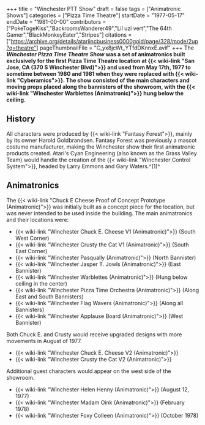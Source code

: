 +++
title = "Winchester PTT Show"
draft = false
tags = ["Animatronic Shows"]
categories = ["Pizza Time Theatre"]
startDate = "1977-05-17"
endDate = "1981-00-00"
contributors = ["PokeTogeKiss","BackroomsWanderer49","Lil uzi vert","The 64th Gamer","BlackMonkeyEater","Stripes"]
citations = ["https://archive.org/details/atariincbusiness0000gold/page/328/mode/2up?q=theatre"]
pageThumbnailFile = "C_yx8jcWt_YTfdDKnnxE.avif"
+++
The ***Winchester Pizza Time Theatre Show* was a set of animatronics built exclusively for the first Pizza Time Theatre location at {{< wiki-link "San Jose, CA (370 S Winchester Blvd)">}} and used from May 17th, 1977 to sometime between 1980 and 1981 when they were replaced with {{< wiki-link "Cyberamics">}}.
The show consisted of the main characters and moving props placed along the bannisters of the showroom, with the {{< wiki-link "Winchester Warblettes (Animatronic)">}} hung below the ceiling.**

## History

All characters were produced by {{< wiki-link "Fantasy Forest">}}, mainly by its owner Harold Goldbrandsen. Fantasy Forest was previously a mascot costume manufacturer, making the Winchester show their first animatronic products created. Atari's Cyan Engineering (also known as the Grass Valley Team) would handle the creation of the {{< wiki-link "Winchester Control System">}}, headed by Larry Emmons and Gary Waters.^(1)^

## Animatronics

The {{< wiki-link "Chuck E Cheese Proof of Concept Prototype (Animatronic)">}} was initially built as a concept piece for the location, but was never intended to be used inside the building.
The main animatronics and their locations were:

- {{< wiki-link "Winchester Chuck E. Cheese V1 (Animatronic)">}} (South West Corner)
- {{< wiki-link "Winchester Crusty the Cat V1 (Animatronic)">}} (South East Corner)
- {{< wiki-link "Winchester Pasqually (Animatronic)">}} (North Bannister)
- {{< wiki-link "Winchester Jasper T. Jowls (Animatronic)">}} (East Bannister)
- {{< wiki-link "Winchester Warblettes (Animatronic)">}} (Hung below ceiling in the
  center)
- {{< wiki-link "Winchester Pizza Time Orchestra (Animatronic)">}} (Along East and South
  Bannisters)
- {{< wiki-link "Winchester Flag Wavers (Animatronic)">}} (Along all Bannisters)
- {{< wiki-link "Winchester Applause Board (Animatronic)">}} (West Bannister)

Both Chuck E. and Crusty would receive upgraded designs with more movements in August of 1977.

- {{< wiki-link "Winchester Chuck E. Cheese V2 (Animatronic)">}}
- {{< wiki-link "Winchester Crusty the Cat V2 (Animatronic)">}}

Additional guest characters would appear on the west side of the showroom.

- {{< wiki-link "Winchester Helen Henny (Animatronic)">}} (August 12, 1977)
- {{< wiki-link "Winchester Madam Oink (Animatronic)">}} (February 1978)
- {{< wiki-link "Winchester Foxy Colleen (Animatronic)">}} (October 1978)
